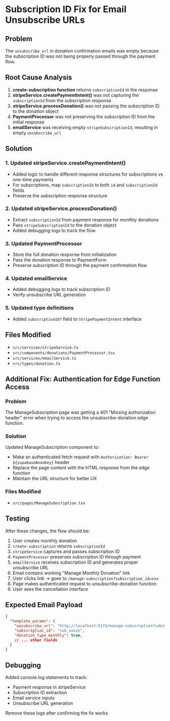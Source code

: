 # Subscription ID Fix for Email Unsubscribe URLs

## Problem

The `unsubscribe_url` in donation confirmation emails was empty because the subscription ID was not being properly passed through the payment flow.

## Root Cause Analysis

1. **create-subscription function** returns `subscriptionId` in the response
2. **stripeService.createPaymentIntent()** was not capturing the `subscriptionId` from the subscription response
3. **stripeService.processDonation()** was not passing the subscription ID to the donation object
4. **PaymentProcessor** was not preserving the subscription ID from the initial response
5. **emailService** was receiving empty `stripeSubscriptionId`, resulting in empty `unsubscribe_url`

## Solution

### 1. Updated stripeService.createPaymentIntent()
- Added logic to handle different response structures for subscriptions vs one-time payments
- For subscriptions, map `subscriptionId` to both `id` and `subscriptionId` fields
- Preserve the subscription response structure

### 2. Updated stripeService.processDonation()
- Extract `subscriptionId` from payment response for monthly donations
- Pass `stripeSubscriptionId` to the donation object
- Added debugging logs to track the flow

### 3. Updated PaymentProcessor
- Store the full donation response from initialization
- Pass the donation response to PaymentForm
- Preserve subscription ID through the payment confirmation flow

### 4. Updated emailService
- Added debugging logs to track subscription ID
- Verify unsubscribe URL generation

### 5. Updated type definitions
- Added `subscriptionId?` field to `StripePaymentIntent` interface

## Files Modified

- `src/services/stripeService.ts`
- `src/components/donations/PaymentProcessor.tsx`
- `src/services/emailService.ts`
- `src/types/donation.ts`

## Additional Fix: Authentication for Edge Function Access

### Problem
The ManageSubscription page was getting a 401 "Missing authorization header" error when trying to access the unsubscribe-donation edge function.

### Solution
Updated ManageSubscription component to:
- Make an authenticated fetch request with `Authorization: Bearer ${supabaseAnonKey}` header
- Replace the page content with the HTML response from the edge function
- Maintain the URL structure for better UX

### Files Modified
- `src/pages/ManageSubscription.tsx`

## Testing

After these changes, the flow should be:

1. User creates monthly donation
2. `create-subscription` returns `subscriptionId`
3. `stripeService` captures and passes subscription ID
4. `PaymentProcessor` preserves subscription ID through payment
5. `emailService` receives subscription ID and generates proper unsubscribe URL
6. Email contains working "Manage Monthly Donation" link
7. User clicks link → goes to `/manage-subscription?subscription_id=xxx`
8. Page makes authenticated request to unsubscribe-donation function
9. User sees the cancellation interface

## Expected Email Payload

```json
{
  "template_params": {
    "unsubscribe_url": "http://localhost:5173/manage-subscription?subscription_id=sub_xxxxx",
    "subscription_id": "sub_xxxxx",
    "donation_type_monthly": true,
    // ... other fields
  }
}
```

## Debugging

Added console.log statements to track:
- Payment response in stripeService
- Subscription ID extraction
- Email service inputs
- Unsubscribe URL generation

Remove these logs after confirming the fix works.